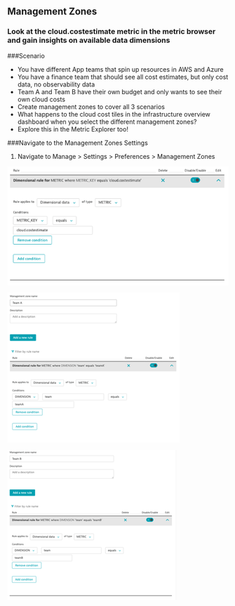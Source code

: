 ## Management Zones

### Look at the cloud.costestimate metric in the metric browser and gain insights on available data dimensions

###Scenario
- You have different App teams that spin up resources in AWS and Azure
- You have a finance team that should see all cost estimates, but only cost data, no observability data
- Team A and Team B have their own budget and only wants to see their own cloud costs
- Create management zones to cover all 3 scenarios
- What happens to the cloud cost tiles in the infrastructure overview dashboard when you select the different management zones?
- Explore this in the Metric Explorer too!

###Navigate to the Management Zones Settings
1. Navigate to Manage > Settings > Preferences > Management Zones

![mgmtcost](../../assets/images/mgmtcost.png)

![mgmtteamA](../../assets/images/mgmtteamA.png)

![mgmtteamB](../../assets/images/mgmtteamB.png)
